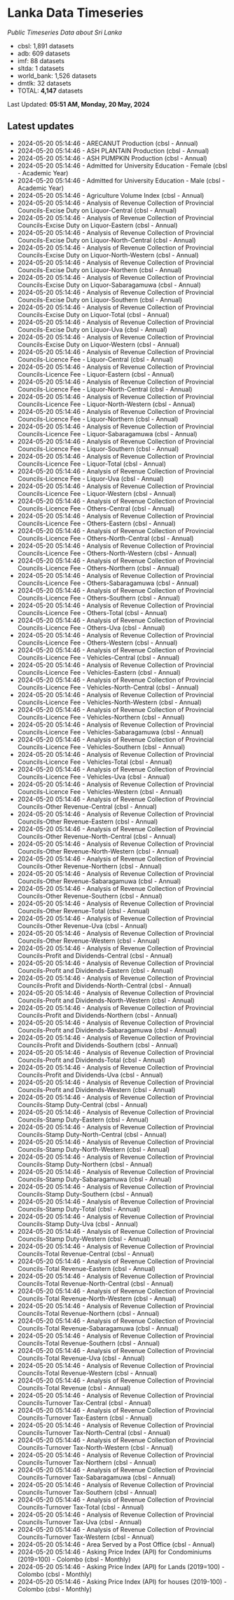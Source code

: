 # Lanka Data Timeseries
*Public Timeseries Data about Sri Lanka*

* cbsl: 1,891 datasets
* adb: 609 datasets
* imf: 88 datasets
* sltda: 1 datasets
* world_bank: 1,526 datasets
* dmtlk: 32 datasets
* TOTAL: **4,147** datasets

Last Updated: **05:51 AM, Monday, 20 May, 2024**

## Latest updates

* 2024-05-20 05:14:46 - ARECANUT Production (cbsl - Annual)
* 2024-05-20 05:14:46 - ASH PLANTAIN Production (cbsl - Annual)
* 2024-05-20 05:14:46 - ASH PUMPKIN Production (cbsl - Annual)
* 2024-05-20 05:14:46 - Admitted for University Education - Female (cbsl - Academic Year)
* 2024-05-20 05:14:46 - Admitted for University Education - Male (cbsl - Academic Year)
* 2024-05-20 05:14:46 - Agriculture Volume Index (cbsl - Annual)
* 2024-05-20 05:14:46 - Analysis of Revenue Collection of Provincial Councils-Excise Duty on Liquor-Central (cbsl - Annual)
* 2024-05-20 05:14:46 - Analysis of Revenue Collection of Provincial Councils-Excise Duty on Liquor-Eastern (cbsl - Annual)
* 2024-05-20 05:14:46 - Analysis of Revenue Collection of Provincial Councils-Excise Duty on Liquor-North-Central (cbsl - Annual)
* 2024-05-20 05:14:46 - Analysis of Revenue Collection of Provincial Councils-Excise Duty on Liquor-North-Western (cbsl - Annual)
* 2024-05-20 05:14:46 - Analysis of Revenue Collection of Provincial Councils-Excise Duty on Liquor-Northern (cbsl - Annual)
* 2024-05-20 05:14:46 - Analysis of Revenue Collection of Provincial Councils-Excise Duty on Liquor-Sabaragamuwa (cbsl - Annual)
* 2024-05-20 05:14:46 - Analysis of Revenue Collection of Provincial Councils-Excise Duty on Liquor-Southern (cbsl - Annual)
* 2024-05-20 05:14:46 - Analysis of Revenue Collection of Provincial Councils-Excise Duty on Liquor-Total (cbsl - Annual)
* 2024-05-20 05:14:46 - Analysis of Revenue Collection of Provincial Councils-Excise Duty on Liquor-Uva (cbsl - Annual)
* 2024-05-20 05:14:46 - Analysis of Revenue Collection of Provincial Councils-Excise Duty on Liquor-Western (cbsl - Annual)
* 2024-05-20 05:14:46 - Analysis of Revenue Collection of Provincial Councils-Licence Fee - Liquor-Central (cbsl - Annual)
* 2024-05-20 05:14:46 - Analysis of Revenue Collection of Provincial Councils-Licence Fee - Liquor-Eastern (cbsl - Annual)
* 2024-05-20 05:14:46 - Analysis of Revenue Collection of Provincial Councils-Licence Fee - Liquor-North-Central (cbsl - Annual)
* 2024-05-20 05:14:46 - Analysis of Revenue Collection of Provincial Councils-Licence Fee - Liquor-North-Western (cbsl - Annual)
* 2024-05-20 05:14:46 - Analysis of Revenue Collection of Provincial Councils-Licence Fee - Liquor-Northern (cbsl - Annual)
* 2024-05-20 05:14:46 - Analysis of Revenue Collection of Provincial Councils-Licence Fee - Liquor-Sabaragamuwa (cbsl - Annual)
* 2024-05-20 05:14:46 - Analysis of Revenue Collection of Provincial Councils-Licence Fee - Liquor-Southern (cbsl - Annual)
* 2024-05-20 05:14:46 - Analysis of Revenue Collection of Provincial Councils-Licence Fee - Liquor-Total (cbsl - Annual)
* 2024-05-20 05:14:46 - Analysis of Revenue Collection of Provincial Councils-Licence Fee - Liquor-Uva (cbsl - Annual)
* 2024-05-20 05:14:46 - Analysis of Revenue Collection of Provincial Councils-Licence Fee - Liquor-Western (cbsl - Annual)
* 2024-05-20 05:14:46 - Analysis of Revenue Collection of Provincial Councils-Licence Fee - Others-Central (cbsl - Annual)
* 2024-05-20 05:14:46 - Analysis of Revenue Collection of Provincial Councils-Licence Fee - Others-Eastern (cbsl - Annual)
* 2024-05-20 05:14:46 - Analysis of Revenue Collection of Provincial Councils-Licence Fee - Others-North-Central (cbsl - Annual)
* 2024-05-20 05:14:46 - Analysis of Revenue Collection of Provincial Councils-Licence Fee - Others-North-Western (cbsl - Annual)
* 2024-05-20 05:14:46 - Analysis of Revenue Collection of Provincial Councils-Licence Fee - Others-Northern (cbsl - Annual)
* 2024-05-20 05:14:46 - Analysis of Revenue Collection of Provincial Councils-Licence Fee - Others-Sabaragamuwa (cbsl - Annual)
* 2024-05-20 05:14:46 - Analysis of Revenue Collection of Provincial Councils-Licence Fee - Others-Southern (cbsl - Annual)
* 2024-05-20 05:14:46 - Analysis of Revenue Collection of Provincial Councils-Licence Fee - Others-Total (cbsl - Annual)
* 2024-05-20 05:14:46 - Analysis of Revenue Collection of Provincial Councils-Licence Fee - Others-Uva (cbsl - Annual)
* 2024-05-20 05:14:46 - Analysis of Revenue Collection of Provincial Councils-Licence Fee - Others-Western (cbsl - Annual)
* 2024-05-20 05:14:46 - Analysis of Revenue Collection of Provincial Councils-Licence Fee - Vehicles-Central (cbsl - Annual)
* 2024-05-20 05:14:46 - Analysis of Revenue Collection of Provincial Councils-Licence Fee - Vehicles-Eastern (cbsl - Annual)
* 2024-05-20 05:14:46 - Analysis of Revenue Collection of Provincial Councils-Licence Fee - Vehicles-North-Central (cbsl - Annual)
* 2024-05-20 05:14:46 - Analysis of Revenue Collection of Provincial Councils-Licence Fee - Vehicles-North-Western (cbsl - Annual)
* 2024-05-20 05:14:46 - Analysis of Revenue Collection of Provincial Councils-Licence Fee - Vehicles-Northern (cbsl - Annual)
* 2024-05-20 05:14:46 - Analysis of Revenue Collection of Provincial Councils-Licence Fee - Vehicles-Sabaragamuwa (cbsl - Annual)
* 2024-05-20 05:14:46 - Analysis of Revenue Collection of Provincial Councils-Licence Fee - Vehicles-Southern (cbsl - Annual)
* 2024-05-20 05:14:46 - Analysis of Revenue Collection of Provincial Councils-Licence Fee - Vehicles-Total (cbsl - Annual)
* 2024-05-20 05:14:46 - Analysis of Revenue Collection of Provincial Councils-Licence Fee - Vehicles-Uva (cbsl - Annual)
* 2024-05-20 05:14:46 - Analysis of Revenue Collection of Provincial Councils-Licence Fee - Vehicles-Western (cbsl - Annual)
* 2024-05-20 05:14:46 - Analysis of Revenue Collection of Provincial Councils-Other Revenue-Central (cbsl - Annual)
* 2024-05-20 05:14:46 - Analysis of Revenue Collection of Provincial Councils-Other Revenue-Eastern (cbsl - Annual)
* 2024-05-20 05:14:46 - Analysis of Revenue Collection of Provincial Councils-Other Revenue-North-Central (cbsl - Annual)
* 2024-05-20 05:14:46 - Analysis of Revenue Collection of Provincial Councils-Other Revenue-North-Western (cbsl - Annual)
* 2024-05-20 05:14:46 - Analysis of Revenue Collection of Provincial Councils-Other Revenue-Northern (cbsl - Annual)
* 2024-05-20 05:14:46 - Analysis of Revenue Collection of Provincial Councils-Other Revenue-Sabaragamuwa (cbsl - Annual)
* 2024-05-20 05:14:46 - Analysis of Revenue Collection of Provincial Councils-Other Revenue-Southern (cbsl - Annual)
* 2024-05-20 05:14:46 - Analysis of Revenue Collection of Provincial Councils-Other Revenue-Total (cbsl - Annual)
* 2024-05-20 05:14:46 - Analysis of Revenue Collection of Provincial Councils-Other Revenue-Uva (cbsl - Annual)
* 2024-05-20 05:14:46 - Analysis of Revenue Collection of Provincial Councils-Other Revenue-Western (cbsl - Annual)
* 2024-05-20 05:14:46 - Analysis of Revenue Collection of Provincial Councils-Profit and Dividends-Central (cbsl - Annual)
* 2024-05-20 05:14:46 - Analysis of Revenue Collection of Provincial Councils-Profit and Dividends-Eastern (cbsl - Annual)
* 2024-05-20 05:14:46 - Analysis of Revenue Collection of Provincial Councils-Profit and Dividends-North-Central (cbsl - Annual)
* 2024-05-20 05:14:46 - Analysis of Revenue Collection of Provincial Councils-Profit and Dividends-North-Western (cbsl - Annual)
* 2024-05-20 05:14:46 - Analysis of Revenue Collection of Provincial Councils-Profit and Dividends-Northern (cbsl - Annual)
* 2024-05-20 05:14:46 - Analysis of Revenue Collection of Provincial Councils-Profit and Dividends-Sabaragamuwa (cbsl - Annual)
* 2024-05-20 05:14:46 - Analysis of Revenue Collection of Provincial Councils-Profit and Dividends-Southern (cbsl - Annual)
* 2024-05-20 05:14:46 - Analysis of Revenue Collection of Provincial Councils-Profit and Dividends-Total (cbsl - Annual)
* 2024-05-20 05:14:46 - Analysis of Revenue Collection of Provincial Councils-Profit and Dividends-Uva (cbsl - Annual)
* 2024-05-20 05:14:46 - Analysis of Revenue Collection of Provincial Councils-Profit and Dividends-Western (cbsl - Annual)
* 2024-05-20 05:14:46 - Analysis of Revenue Collection of Provincial Councils-Stamp Duty-Central (cbsl - Annual)
* 2024-05-20 05:14:46 - Analysis of Revenue Collection of Provincial Councils-Stamp Duty-Eastern (cbsl - Annual)
* 2024-05-20 05:14:46 - Analysis of Revenue Collection of Provincial Councils-Stamp Duty-North-Central (cbsl - Annual)
* 2024-05-20 05:14:46 - Analysis of Revenue Collection of Provincial Councils-Stamp Duty-North-Western (cbsl - Annual)
* 2024-05-20 05:14:46 - Analysis of Revenue Collection of Provincial Councils-Stamp Duty-Northern (cbsl - Annual)
* 2024-05-20 05:14:46 - Analysis of Revenue Collection of Provincial Councils-Stamp Duty-Sabaragamuwa (cbsl - Annual)
* 2024-05-20 05:14:46 - Analysis of Revenue Collection of Provincial Councils-Stamp Duty-Southern (cbsl - Annual)
* 2024-05-20 05:14:46 - Analysis of Revenue Collection of Provincial Councils-Stamp Duty-Total (cbsl - Annual)
* 2024-05-20 05:14:46 - Analysis of Revenue Collection of Provincial Councils-Stamp Duty-Uva (cbsl - Annual)
* 2024-05-20 05:14:46 - Analysis of Revenue Collection of Provincial Councils-Stamp Duty-Western (cbsl - Annual)
* 2024-05-20 05:14:46 - Analysis of Revenue Collection of Provincial Councils-Total Revenue-Central (cbsl - Annual)
* 2024-05-20 05:14:46 - Analysis of Revenue Collection of Provincial Councils-Total Revenue-Eastern (cbsl - Annual)
* 2024-05-20 05:14:46 - Analysis of Revenue Collection of Provincial Councils-Total Revenue-North-Central (cbsl - Annual)
* 2024-05-20 05:14:46 - Analysis of Revenue Collection of Provincial Councils-Total Revenue-North-Western (cbsl - Annual)
* 2024-05-20 05:14:46 - Analysis of Revenue Collection of Provincial Councils-Total Revenue-Northern (cbsl - Annual)
* 2024-05-20 05:14:46 - Analysis of Revenue Collection of Provincial Councils-Total Revenue-Sabaragamuwa (cbsl - Annual)
* 2024-05-20 05:14:46 - Analysis of Revenue Collection of Provincial Councils-Total Revenue-Southern (cbsl - Annual)
* 2024-05-20 05:14:46 - Analysis of Revenue Collection of Provincial Councils-Total Revenue-Uva (cbsl - Annual)
* 2024-05-20 05:14:46 - Analysis of Revenue Collection of Provincial Councils-Total Revenue-Western (cbsl - Annual)
* 2024-05-20 05:14:46 - Analysis of Revenue Collection of Provincial Councils-Total Revenue (cbsl - Annual)
* 2024-05-20 05:14:46 - Analysis of Revenue Collection of Provincial Councils-Turnover Tax-Central (cbsl - Annual)
* 2024-05-20 05:14:46 - Analysis of Revenue Collection of Provincial Councils-Turnover Tax-Eastern (cbsl - Annual)
* 2024-05-20 05:14:46 - Analysis of Revenue Collection of Provincial Councils-Turnover Tax-North-Central (cbsl - Annual)
* 2024-05-20 05:14:46 - Analysis of Revenue Collection of Provincial Councils-Turnover Tax-North-Western (cbsl - Annual)
* 2024-05-20 05:14:46 - Analysis of Revenue Collection of Provincial Councils-Turnover Tax-Northern (cbsl - Annual)
* 2024-05-20 05:14:46 - Analysis of Revenue Collection of Provincial Councils-Turnover Tax-Sabaragamuwa (cbsl - Annual)
* 2024-05-20 05:14:46 - Analysis of Revenue Collection of Provincial Councils-Turnover Tax-Southern (cbsl - Annual)
* 2024-05-20 05:14:46 - Analysis of Revenue Collection of Provincial Councils-Turnover Tax-Total (cbsl - Annual)
* 2024-05-20 05:14:46 - Analysis of Revenue Collection of Provincial Councils-Turnover Tax-Uva (cbsl - Annual)
* 2024-05-20 05:14:46 - Analysis of Revenue Collection of Provincial Councils-Turnover Tax-Western (cbsl - Annual)
* 2024-05-20 05:14:46 - Area Served by a Post Office (cbsl - Annual)
* 2024-05-20 05:14:46 - Asking Price Index (API) for Condominiums (2019=100) - Colombo (cbsl - Monthly)
* 2024-05-20 05:14:46 - Asking Price Index (API) for Lands (2019=100) - Colombo (cbsl - Monthly)
* 2024-05-20 05:14:46 - Asking Price Index (API) for houses (2019-100) - Colombo (cbsl - Monthly)